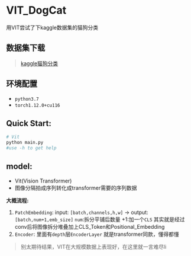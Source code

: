 # VIT_DogCat
用VIT尝试了下kaggle数据集的猫狗分类

## 数据集下载
> [kaggle猫狗分类](https://www.kaggle.com/datasets/shaunthesheep/microsoft-catsvsdogs-dataset)

## 环境配置
* `python3.7`
* `torch1.12.0+cu116`


## Quick Start:
```python
# Vit
python main.py
#use -h to get help
```

## model:
+ Vit(Vision Transformer)
+ 图像分隔拍成序列转化成transformer需要的序列数据

**大概流程:**
1. `PatchEmbedding`: input: `[batch,channels,h,w]` -> output:`[batch,num+1,emb_size]` `num`:拆分平铺后数量  +1:加一个`CLS` 其实就是经过conv后将图像拆分堆叠加上CLS_Token和Positional_Embedding
2. `Encoder`: 里面有`depth`层`EncoderLayer` 就是transformer同款，懂得都懂

> 别太期待结果，VIT在大规模数据上表现好，在这里就一言难尽li
